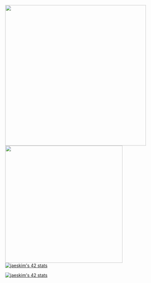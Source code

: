 <img src="https://github-readme-stats.vercel.app/api?username=vessfils&show_icons=true&theme=gotham&?count_private=true&include_all_commits=true" length="100" width="450"> <img src="https://github-readme-stats.vercel.app/api/top-langs/?username=vessfils&layout=compact&theme=gotham" length="100" width="375">
[![jaeskim's 42 stats](https://badge42.herokuapp.com/api/stats/jcampagn?privacyEmail=true&privacyName=false)](https://github.com/Zekao)

[![jaeskim's 42 stats](https://badge42.herokuapp.com/api/stats/jcampagn?cursus=C%20Piscine&privacyEmail=false&privacyName=true)](https://github.com/Zekao)
